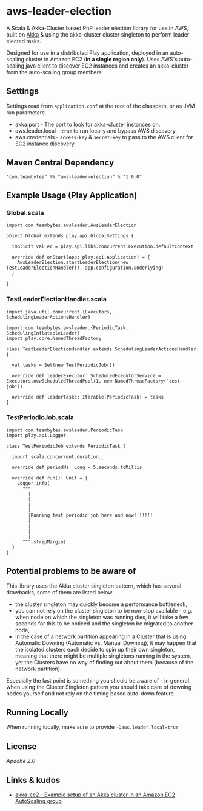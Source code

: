 aws-leader-election
==========

A Scala & Akka-Cluster based PnP leader election library for use in AWS, built on [Akka](http://akka.io/) & using the akka-cluster cluster singleton to perform leader elected tasks.

Designed for use in a distributed Play application, deployed in an auto-scaling cluster in Amazon EC2 (**in a single region only**).
Uses AWS's auto-scaling java client to discover EC2 instances and creates an akka-cluster from the auto-scaling group members.

Settings
-------
Settings read from `application.conf` at the root of the classpath, or as JVM run parameters.
- akka.port - The port to look for akka-cluster instances on.
- aws.leader.local - `true` to run locally and bypass AWS discovery.
- aws.credentials - `access-key` & `secret-key` to pass to the AWS client for EC2 instance discovery

Maven Central Dependency
-------
    "com.teambytes" %% "aws-leader-election" % "1.0.0"

Example Usage (Play Application)
-------

### Global.scala

    import com.teambytes.awsleader.AwsLeaderElection
    
    object Global extends play.api.GlobalSettings {
    
      implicit val ec = play.api.libs.concurrent.Execution.defaultContext
    
      override def onStart(app: play.api.Application) = {
        AwsLeaderElection.startLeaderElection(new TestLeaderElectionHandler(), app.configuration.underlying)
      }
    
    }
    
### TestLeaderElectionHandler.scala

    import java.util.concurrent.{Executors, SchedulingLeaderActionsHandler}
    
    import com.teambytes.awsleader.{PeriodicTask, SchedulingInflatableLeader}
    import play.core.NamedThreadFactory
    
    class TestLeaderElectionHandler extends SchedulingLeaderActionsHandler {
    
      val tasks = Set(new TestPeriodicJob())
    
      override def leaderExecutor: ScheduledExecutorService = Executors.newScheduledThreadPool(1, new NamedThreadFactory("test-job"))
    
      override def leaderTasks: Iterable[PeriodicTask] = tasks
    }

### TestPeriodicJob.scala

    import com.teambytes.awsleader.PeriodicTask
    import play.api.Logger
    
    class TestPeriodicJob extends PeriodicTask {
    
      import scala.concurrent.duration._
    
      override def periodMs: Long = 5.seconds.toMillis
    
      override def run(): Unit = {
        Logger.info(
          """
            |
            |
            |
            |
            |Running test periodic job here and now!!!!!!!
            |
            |
            |
            |
          """.stripMargin)
      }
    }

Potential problems to be aware of
-------
This library uses the Akka cluster singleton pattern, which has several drawbacks, some of them are listed below:

- the cluster singleton may quickly become a performance bottleneck,
- you can not rely on the cluster singleton to be non-stop available - e.g. when node on which the singleton was running dies, it will take a few seconds for this to be noticed and the singleton be migrated to another node,
- in the case of a network partition appearing in a Cluster that is using Automatic Downing (Automatic vs. Manual Downing), it may happen that the isolated clusters each decide to spin up their own singleton, meaning that there might be multiple singletons running in the system, yet the Clusters have no way of finding out about them (because of the network partition).

Especially the last point is something you should be aware of - in general when using the Cluster Singleton pattern you should take care of downing nodes yourself and not rely on the timing based auto-down feature.

Running Locally
-------

When running locally, make sure to provide `-Daws.leader.local=true`

License
-------

*Apache 2.0*

Links & kudos
-------------

* [akka-ec2 - Example setup of an Akka cluster in an Amazon EC2 AutoScaling group](https://github.com/chrisloy/akka-ec2)
